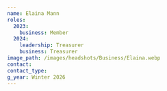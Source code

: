 ```yaml
---
name: Elaina Mann
roles:
  2023:
    business: Member
  2024:
    leadership: Treasurer
    business: Treasurer
image_path: /images/headshots/Business/Elaina.webp
contact: 
contact_type: 
g_year: Winter 2026
---
```

